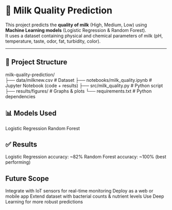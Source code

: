 # 🥛 Milk Quality Prediction

This project predicts the **quality of milk** (High, Medium, Low) using **Machine Learning models** (Logistic Regression & Random Forest).  
It uses a dataset containing physical and chemical parameters of milk (pH, temperature, taste, odor, fat, turbidity, color).

---

## 📂 Project Structure
milk-quality-prediction/<br>
├── data/milknew.csv # Dataset
├── notebooks/milk_quality.ipynb # Jupyter Notebook (code + results)
├── src/milk_quality.py # Python script
├── results/figures/ # Graphs & plots
└── requirements.txt # Python dependencies

## 📊 Models Used

Logistic Regression
Random Forest

## ✅ Results
Logistic Regression accuracy: ~82%
Random Forest accuracy: ~100% (best performing)

## Future Scope
Integrate with IoT sensors for real-time monitoring
Deploy as a web or mobile app
Extend dataset with bacterial counts & nutrient levels
Use Deep Learning for more robust predictions
